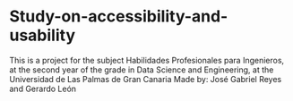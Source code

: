 # Study-on-accessibility-and-usability
This is a project for the subject Habilidades Profesionales para Ingenieros, at the second year of the grade in Data Science and Engineering, at the Universidad de Las Palmas de Gran Canaria
Made by: José Gabriel Reyes and Gerardo León
